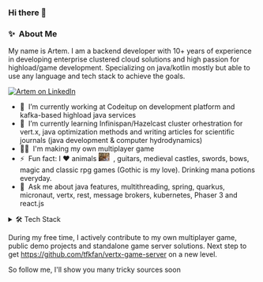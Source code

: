 ### Hi there 👋

### ✨&nbsp; About Me

My name is Artem. I am a backend developer with 10+ years of experience in developing enterprise clustered cloud solutions and high passion for highload/game development. Specializing on java/kotlin mostly but able to use any language and tech stack to achieve the goals.

<a href="https://www.linkedin.com/in/tfkfan">
  <img alt="Artem on LinkedIn" width="22px" src="https://cdn.jsdelivr.net/npm/simple-icons@v3/icons/linkedin.svg" /></a> &nbsp;
<br/>

- 🔭 &nbsp;I’m currently working at Codeitup on development platform and kafka-based highload java services
- 🌱 &nbsp;I’m currently learning Infinispan/Hazelcast cluster orhestration for vert.x, java optimization methods and writing articles for scientific journals (java development & computer hydrodynamics)
- 👨‍💻 &nbsp;I'm making my own multiplayer game
- ⚡ &nbsp;Fun fact: I :heart: animals   <img alt="lissa" width="22px" src="/img/cat2.jpg" /> &nbsp;, guitars, medieval castles, swords, bows, magic and classic rpg games (Gothic is my love). Drinking mana potions everyday. 
- 💬 &nbsp;Ask me about java features, multithreading, spring, quarkus, micronaut, vertx, rest, message brokers, kubernetes, Phaser 3 and react.js

<details>
<summary>🛠️ Tech Stack</summary>

**Frontend:** `HTML`, `CSS`,  `TypeScript`, `JavaScript`, `React`, `Phaser`, `Angular`, `Phaser3`    
**Backend:** `Java`, `Kotlin`, `Spring`, `VertX`, `Quarkus`, `Micronaut`, `GraalVM`, `C/C++`, `NodeJS`   
**Databases:** `PostgreSQL`, `MySQL`, `MSSQL`, `MongoDB`, `Clickhouse`, `Redis`   
**Message brokers:** `Kafka`, `RabbitMQ`, `Redis`   
**DevOps:** `Kubernetes`, `Docker`, `Helm`, `Helmfile`, `Ansible`, `Keycloak`, `Istio`, `Vault`, `nginx`,`*nix vms`   
**Protocols/specs:** `OpenAPI`, `GraphQL`, `SOAP`, `HTTP`, `TLS`, `Websocket`, `TCP/IP`   

</details>

During my free time, I actively contribute to my own multiplayer game, public demo projects and standalone game server solutions. Next step to get https://github.com/tfkfan/vertx-game-server on a new level. 

So follow me, I'll show you many tricky sources soon


